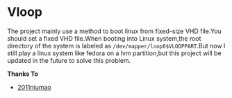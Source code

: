 # Vloop
The project mainly use a method to boot linux from fixed-size VHD file.You should set a fixed VHD file.When booting into Linux system,the root directory of the system is labeled as `/dev/mapper/loop0$VLOOPPART`.But now I still play a linux system like fedora on a lvm partition,but this project will be updated in the future to solve this problem.

**Thanks To**
+ [2011niumao](http://wuyou.net/home.php?mod=space&uid=434443)